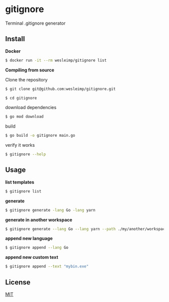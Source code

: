 # gitignore

Terminal .gitignore generator

## Install

**Docker**

```sh
$ docker run -it --rm wesleimp/gitignore list
```

**Compiling from source**

Clone the repository

```sh
$ git clone git@github.com:wesleimp/gitignore.git

$ cd gitignore
```

download dependencies

```sh
$ go mod download
```

build

```sh
$ go build -o gitignore main.go
```

verify it works

```sh
$ gitignore --help
```

## Usage

**list templates**

```sh
$ gitignore list
```

**generate**

```sh
$ gitignore generate -lang Go -lang yarn
```

**generate in another workspace**

```sh
$ gitignore generate --lang Go --lang yarn --path ./my/another/workspace
```

**append new language**

```sh
$ gitignore append --lang Go 
```

**append new custom text**

```sh
$ gitignore append --text "mybin.exe"
```

## License

[MIT](https://github.com/wesleimp/gitignore/blob/master/LICENSE)